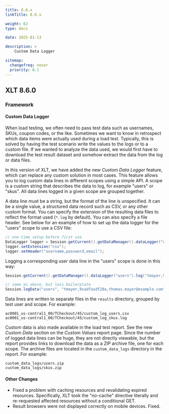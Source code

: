 ```yaml
---
title: 8.6.x
linkTitle: 8.6.x

weight: 62
type: docs

date: 2025-01-13

description: >
    Custom Data Logger

sitemap:
  changefreq: never
  priority: 0.1
---
```


## XLT 8.6.0

### Framework

#### Custom Data Logger

When load testing, we often need to pass test data such as usernames, SKUs, coupon codes, or the like. Sometimes we want to know in retrospect which data items were actually used during a load test. Typically, this is solved by having the test scenario write the values to the logs or to a custom file. If we wanted to analyze the data used, we would first have to download the test result dataset and somehow extract the data from the log or data files.

In this version of XLT, we have added the new *Custom Data Logger* feature, which can replace any custom solution in most cases. This feature allows you to log custom data lines in different scopes using a simple API. A scope is a custom string that describes the data to log, for example "users" or "skus". All data lines logged in a given scope are grouped together.

A data line must be a string, but the format of the line is unspecified. It can be a single value, a structured data record such as CSV, or any other custom format. You can specify the extension of the resulting data files to reflect the format used (`*.log` by default). You can also specify a file header. See below for an example of how to set up the data logger for the "users" scope to use a CSV file:

```java
// one-time setup before first use
DataLogger logger = Session.getCurrent().getDataManager().dataLogger("users");
logger.setExtension("csv");
logger.setHeader("username,password,email");
```

Logging a corresponding user data line in the "users" scope is done in this way:

```java
Session.getCurrent().getDataManager().dataLogger("users").log("tmayer,9sadfasdf28a,thomas.mayer@example.com");

// same as above, but less boilerplate
Session.logData("users", "tmayer,9sadfasdf28a,thomas.mayer@example.com");
```

Data lines are written to separate files in the `results` directory, grouped by test user and scope. For example:

```
ac0001_us-central1_00/TCheckout/45/custom_log_users.csv
ac0001_us-central1_00/TCheckout/45/custom_log_skus.log
```

Custom data is also made available in the load test report. See the new *Custom Data* section on the *Custom Values* report page. Since the number of logged data lines can be huge, they are not directly viewable, but the report provides links to download the data as a ZIP archive file, one for each scope. The archive files are located in the `custom_data_logs` directory in the report. For example:

```
custom_data_logs/users.zip
custom_data_logs/skus.zip
```

#### Other Changes

* Fixed a problem with caching resources and revalidating expired resources. Specifically, XLT took the "no-cache" directive literally and re-requested affected resources without a conditional GET.
* Result browsers were not displayed correctly on mobile devices. Fixed. 

